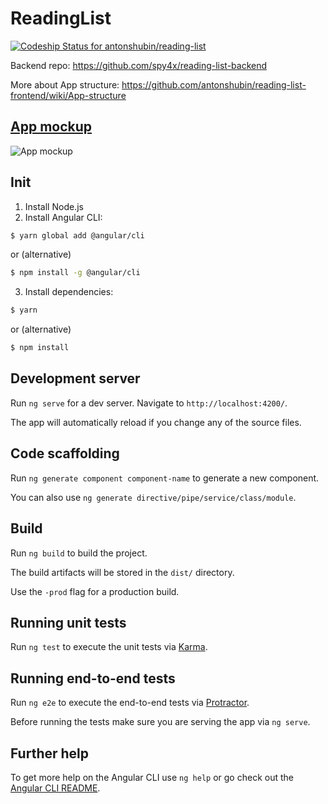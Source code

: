 # ReadingList

[ ![Codeship Status for antonshubin/reading-list](https://app.codeship.com/projects/295ceff0-893d-0134-c96d-566d2d10b6b9/status?branch=master)](https://app.codeship.com/projects/184160)

Backend repo: https://github.com/spy4x/reading-list-backend

More about App structure: https://github.com/antonshubin/reading-list-frontend/wiki/App-structure

## [App mockup](http://ninjamock.com/s/1J7DG)

![App mockup](https://cloud.githubusercontent.com/assets/4995814/20304402/10c7b71e-ab41-11e6-8d13-9eb8cf9bb510.png)


## Init
1. Install Node.js 
2. Install Angular CLI:
```bash
$ yarn global add @angular/cli
```

or (alternative)
 
```bash
$ npm install -g @angular/cli
```

3. Install dependencies:
```bash
$ yarn
```

or (alternative)
 
```bash
$ npm install
```


## Development server
Run `ng serve` for a dev server. Navigate to `http://localhost:4200/`. 

The app will automatically reload if you change any of the source files.


## Code scaffolding

Run `ng generate component component-name` to generate a new component. 

You can also use `ng generate directive/pipe/service/class/module`.


## Build

Run `ng build` to build the project. 

The build artifacts will be stored in the `dist/` directory. 

Use the `-prod` flag for a production build.


## Running unit tests

Run `ng test` to execute the unit tests via [Karma](https://karma-runner.github.io).


## Running end-to-end tests

Run `ng e2e` to execute the end-to-end tests via [Protractor](http://www.protractortest.org/).

Before running the tests make sure you are serving the app via `ng serve`.

## Further help

To get more help on the Angular CLI use `ng help` or go check out the [Angular CLI README](https://github.com/angular/angular-cli/blob/master/README.md).

